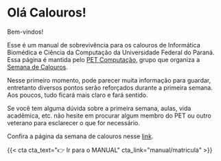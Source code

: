 # Olá Calouros!

Bem-vindos!

Esse é um manual de sobrevivência para os calouros de Informática Biomédica e Ciência da Computação da Universidade Federal do Paraná. Essa página é mantida pelo [PET Computação](https://web.inf.ufpr.br/pet/calouros/), grupo que organiza a [Semana de Calouros](https://web.inf.ufpr.br/pet/calouros/).

Nesse primeiro momento, pode parecer muita informação para guardar, entretanto diversos pontos serão reforçados durante a primeira semana. Aos poucos, tudo ficará mais claro e fará sentido.

Se você tem alguma dúvida sobre a primeira semana, aulas, vida acadêmica, etc. não hesite em procurar algum membro do PET ou outro veterano para esclarecer o que for necessário. 

Confira a página da semana de calouros nesse [link](https://web.inf.ufpr.br/pet/calouros/).

{{< cta cta_text="👉  Ir para o MANUAL" cta_link="manual/matricula" >}}
